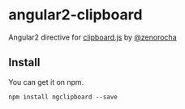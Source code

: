 ﻿# angular2-clipboard

 Angular2  directive for [clipboard.js](http://zenorocha.github.io/clipboard.js/) by [@zenorocha](https://twitter.com/zenorocha)

## Install

You can get it on npm.

```
npm install ngclipboard --save
```

